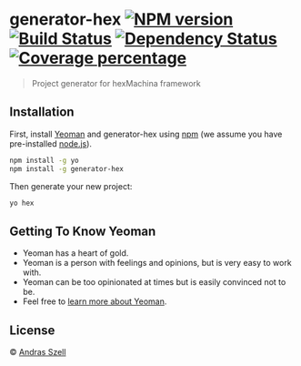 # generator-hex [![NPM version][npm-image]][npm-url] [![Build Status][travis-image]][travis-url] [![Dependency Status][daviddm-image]][daviddm-url] [![Coverage percentage][coveralls-image]][coveralls-url]
> Project generator for hexMachina framework

## Installation

First, install [Yeoman](http://yeoman.io) and generator-hex using [npm](https://www.npmjs.com/) (we assume you have pre-installed [node.js](https://nodejs.org/)).

```bash
npm install -g yo
npm install -g generator-hex
```

Then generate your new project:

```bash
yo hex
```

## Getting To Know Yeoman

 * Yeoman has a heart of gold.
 * Yeoman is a person with feelings and opinions, but is very easy to work with.
 * Yeoman can be too opinionated at times but is easily convinced not to be.
 * Feel free to [learn more about Yeoman](http://yeoman.io/).

## License

 © [Andras Szell]()


[npm-image]: https://badge.fury.io/js/generator-hex.svg
[npm-url]: https://npmjs.org/package/generator-hex
[travis-image]: https://travis-ci.org/DoclerLabs/generator-hex.svg?branch=master
[travis-url]: https://travis-ci.org/DoclerLabs/generator-hex
[daviddm-image]: https://david-dm.org/DoclerLabs/generator-hex.svg?theme=shields.io
[daviddm-url]: https://david-dm.org/DoclerLabs/generator-hex
[coveralls-image]: https://coveralls.io/repos/DoclerLabs/generator-hex/badge.svg
[coveralls-url]: https://coveralls.io/r/DoclerLabs/generator-hex
